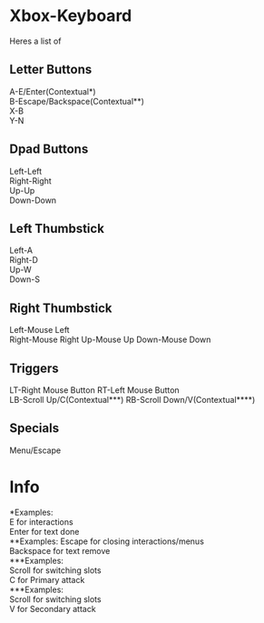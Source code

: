 # Xbox-Keyboard
Heres a list of
## Letter Buttons
A-E/Enter(Contextual*)  
B-Escape/Backspace(Contextual**)  
X-B  
Y-N
## Dpad Buttons
Left-Left  
Right-Right  
Up-Up  
Down-Down
## Left Thumbstick
Left-A  
Right-D  
Up-W  
Down-S
## Right Thumbstick
Left-Mouse Left  
Right-Mouse Right 
Up-Mouse Up 
Down-Mouse Down
## Triggers
LT-Right Mouse Button 
RT-Left Mouse Button  
LB-Scroll Up/C(Contextual***) 
RB-Scroll Down/V(Contextual****)
## Specials
Menu/Escape
# Info
*Examples:  
E for interactions  
Enter for text done   
**Examples: 
Escape for closing interactions/menus   
Backspace for text remove  
***Examples:  
Scroll for switching slots  
C for Primary attack  
***Examples:  
Scroll for switching slots  
V for Secondary attack
